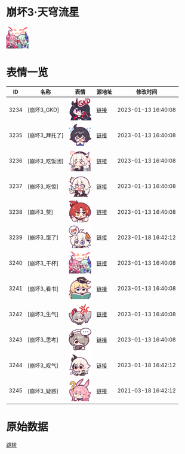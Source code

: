 # 崩坏3·天穹流星

<img src="./cover.png" height="60" alt="cover" />

# 表情一览

|ID|名称|表情|源地址|修改时间|
|----|----|----|----|----|
|3234|[崩坏3_GKD]|<img src="./pic/003234_%5B崩坏3_GKD%5D.png" height="60" alt="GKD"/>|[链接](https://i0.hdslb.com/bfs/emote/b4bed3f26c784499970c41f9e12c9ff05578d692.png)|2023-01-13 16:40:08|
|3235|[崩坏3_拜托了]|<img src="./pic/003235_%5B崩坏3_拜托了%5D.png" height="60" alt="拜托了"/>|[链接](https://i0.hdslb.com/bfs/emote/b163ae5dd88077233c7d1a3a6208eebc26fa11ec.png)|2023-01-13 16:40:08|
|3236|[崩坏3_吃饭团]|<img src="./pic/003236_%5B崩坏3_吃饭团%5D.png" height="60" alt="吃饭团"/>|[链接](https://i0.hdslb.com/bfs/emote/62173e795139cfaf60b5665165400e99bb8a14ac.png)|2023-01-13 16:40:08|
|3237|[崩坏3_吃惊]|<img src="./pic/003237_%5B崩坏3_吃惊%5D.png" height="60" alt="吃惊"/>|[链接](https://i0.hdslb.com/bfs/emote/b2eff311d1936aad226a164e10b40bcfb6d287e7.png)|2023-01-13 16:40:08|
|3238|[崩坏3_赞]|<img src="./pic/003238_%5B崩坏3_赞%5D.png" height="60" alt="赞"/>|[链接](https://i0.hdslb.com/bfs/emote/8f52186cb86f020281f32d91652abda81ea48601.png)|2023-01-13 16:40:08|
|3239|[崩坏3_饿了]|<img src="./pic/003239_%5B崩坏3_饿了%5D.png" height="60" alt="饿了"/>|[链接](https://i0.hdslb.com/bfs/emote/8b6160dfc5f8a8608e88bcb380f4e812b8a165cb.png)|2023-01-18 16:42:12|
|3240|[崩坏3_干杯]|<img src="./pic/003240_%5B崩坏3_干杯%5D.png" height="60" alt="干杯"/>|[链接](https://i0.hdslb.com/bfs/emote/8de5f3a1cc3dfd9f7be8f12662a489214d3e72fb.png)|2023-01-13 16:40:08|
|3241|[崩坏3_看书]|<img src="./pic/003241_%5B崩坏3_看书%5D.png" height="60" alt="看书"/>|[链接](https://i0.hdslb.com/bfs/emote/f91c75509625f3e831bb41a64fbb323bd7629c27.png)|2023-01-13 16:40:08|
|3242|[崩坏3_生气]|<img src="./pic/003242_%5B崩坏3_生气%5D.png" height="60" alt="生气"/>|[链接](https://i0.hdslb.com/bfs/emote/92d2a590bbb9bc2097b4ad9322b20ef02b88cb74.png)|2023-01-13 16:40:08|
|3243|[崩坏3_思考]|<img src="./pic/003243_%5B崩坏3_思考%5D.png" height="60" alt="思考"/>|[链接](https://i0.hdslb.com/bfs/emote/75c9cdcf92091cdf79b55b0618f7e7add41143cf.png)|2023-01-13 16:40:08|
|3244|[崩坏3_叹气]|<img src="./pic/003244_%5B崩坏3_叹气%5D.png" height="60" alt="叹气"/>|[链接](https://i0.hdslb.com/bfs/emote/341268d71938de00bbea84da48aed09c42a05c0a.png)|2023-01-18 16:42:12|
|3245|[崩坏3_疑惑]|<img src="./pic/003245_%5B崩坏3_疑惑%5D.png" height="60" alt="疑惑"/>|[链接](https://i0.hdslb.com/bfs/emote/f767eda699341e10d194b588a3d83b8ffa0c6a67.png)|2021-03-18 16:42:12|

# 原始数据

[跳转](./raw.json)

